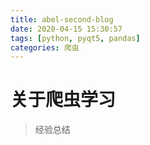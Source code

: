 ```yaml
---
title: abel-second-blog
date: 2020-04-15 15:30:57
tags: [python, pyqt5, pandas]
categories: 爬虫
---
```

# 关于爬虫学习
> 经验总结